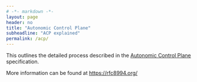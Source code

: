```yaml
---
# -*- markdown -*-
layout: page
header: no
title: "Autonomic Control Plane"
subheadline: "ACP explained"
permalink: /acp/
---
```


This outlines the detailed process described in the [Autonomic Control Plane](https://www.rfc-editor.org/info/rfc8994) specification.

More information can be found at https://rfc8994.org/

